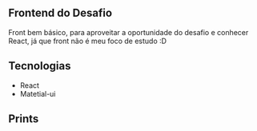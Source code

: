 
## Frontend do Desafio

Front bem básico, para aproveitar a oportunidade do desafio e conhecer React, já que front não é meu foco de estudo :D

## Tecnologias 

* React
* Matetial-ui 

## Prints




